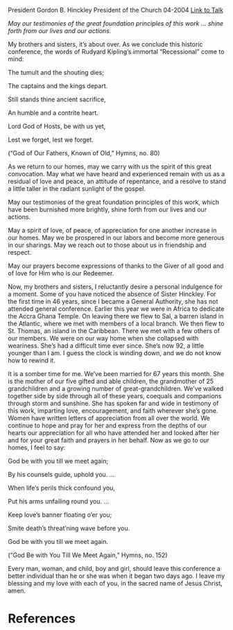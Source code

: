 President Gordon B. Hinckley
President of the Church
04-2004
[Link to Talk](https://www.churchofjesuschrist.org/study/general-conference/2004/04/concluding-remarks?lang=eng)

_May our testimonies of the great foundation principles of this work … shine forth from our lives and our actions._

My brothers and sisters, it’s about over. As we conclude this historic conference, the words of Rudyard Kipling’s immortal “Recessional” come to mind:





The tumult and the shouting dies;

The captains and the kings depart.

Still stands thine ancient sacrifice,

An humble and a contrite heart.

Lord God of Hosts, be with us yet,

Lest we forget, lest we forget.





(“God of Our Fathers, Known of Old,” Hymns, no. 80)





As we return to our homes, may we carry with us the spirit of this great convocation. May what we have heard and experienced remain with us as a residual of love and peace, an attitude of repentance, and a resolve to stand a little taller in the radiant sunlight of the gospel.

May our testimonies of the great foundation principles of this work, which have been burnished more brightly, shine forth from our lives and our actions.

May a spirit of love, of peace, of appreciation for one another increase in our homes. May we be prospered in our labors and become more generous in our sharings. May we reach out to those about us in friendship and respect.

May our prayers become expressions of thanks to the Giver of all good and of love for Him who is our Redeemer.

Now, my brothers and sisters, I reluctantly desire a personal indulgence for a moment. Some of you have noticed the absence of Sister Hinckley. For the first time in 46 years, since I became a General Authority, she has not attended general conference. Earlier this year we were in Africa to dedicate the Accra Ghana Temple. On leaving there we flew to Sal, a barren island in the Atlantic, where we met with members of a local branch. We then flew to St. Thomas, an island in the Caribbean. There we met with a few others of our members. We were on our way home when she collapsed with weariness. She’s had a difficult time ever since. She’s now 92, a little younger than I am. I guess the clock is winding down, and we do not know how to rewind it.

It is a somber time for me. We’ve been married for 67 years this month. She is the mother of our five gifted and able children, the grandmother of 25 grandchildren and a growing number of great-grandchildren. We’ve walked together side by side through all of these years, coequals and companions through storm and sunshine. She has spoken far and wide in testimony of this work, imparting love, encouragement, and faith wherever she’s gone. Women have written letters of appreciation from all over the world. We continue to hope and pray for her and express from the depths of our hearts our appreciation for all who have attended her and looked after her and for your great faith and prayers in her behalf. Now as we go to our homes, I feel to say:





God be with you till we meet again;

By his counsels guide, uphold you. …

When life’s perils thick confound you,

Put his arms unfailing round you. …

Keep love’s banner floating o’er you;

Smite death’s threat’ning wave before you.

God be with you till we meet again.





(“God Be with You Till We Meet Again,” Hymns, no. 152)





Every man, woman, and child, boy and girl, should leave this conference a better individual than he or she was when it began two days ago. I leave my blessing and my love with each of you, in the sacred name of Jesus Christ, amen.

# References
